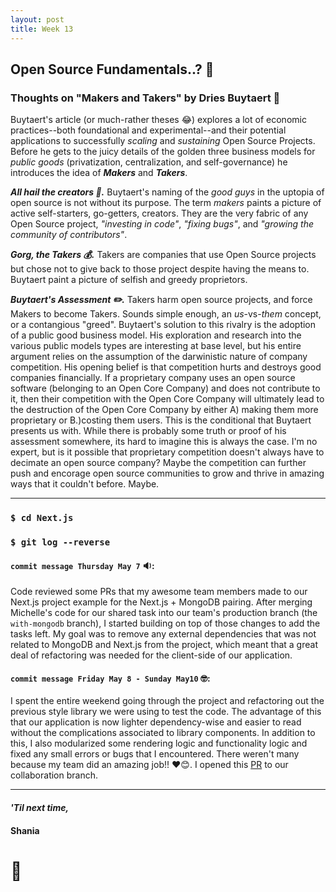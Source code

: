 ```yaml
---
layout: post
title: Week 13
---
```


## Open Source Fundamentals..? :dizzy:

### Thoughts on "Makers and Takers" by Dries Buytaert :thinking:

Buytaert's article (or much-rather theses :joy:) explores a lot of economic practices--both foundational and experimental--and their potential applications to successfully _scaling_ and _sustaining_ Open Source Projects. Before he gets to the juicy details of the golden three business models for _public goods_ (privatization, centralization, and self-governance) he introduces the idea of **_Makers_** and **_Takers_**.

**_All hail the creators :art:._** Buytaert's naming of the _good guys_ in the uptopia of open source is not without its purpose. The term _makers_ paints a picture of active self-starters, go-getters, creators. They are the very fabric of any Open Source project, _"investing in code"_, _"fixing bugs"_, and _"growing the community of contributors"_.

**_Gorg, the Takers :moneybag:._** Takers are companies that use Open Source projects but chose not to give back to those project despite having the means to. Buytaert paint a picture of selfish and greedy proprietors.

**_Buytaert's Assessment :pencil2:._** Takers harm open source projects, and force Makers to become Takers. Sounds simple enough, an _us_-vs-_them_ concept, or a contangious "greed". Buytaert's solution to this rivalry is the adoption of a public good business model. His exploration and research into the various public models types are interesting at base level, but his entire argument relies on the assumption of the darwinistic nature of company competition. His opening belief is that competition hurts and destroys good companies financially. If a proprietary company uses an open source software (belonging to an Open Core Company) and does not contribute to it, then their competition with the Open Core Company will ultimately lead to the destruction of the Open Core Company by either A) making them more proprietary or B.)costing them users. This is the conditional that Buytaert presents us with. While there is probably some truth or proof of his assessment somewhere, its hard to imagine this is always the case. I'm no expert, but is it possible that proprietary competition doesn't always have to decimate an open source company? Maybe the competition can further push and encorage open source communities to grow and thrive in amazing ways that it couldn't before. Maybe.

---

### `$ cd Next.js`

### `$ git log --reverse`

#### `commit message Thursday May 7` :sound::

Code reviewed some PRs that my awesome team members made to our Next.js project example for the Next.js + MongoDB pairing. After merging Michelle's code for our shared task into our team's production branch (the `with-mongodb` branch), I started building on top of those changes to add the tasks left. My goal was to remove any external dependencies that was not related to MongoDB and Next.js from the project, which meant that a great deal of refactoring was needed for the client-side of our application.

#### `commit message Friday May 8 - Sunday May10` :nerd_face::

I spent the entire weekend going through the project and refactoring out the previous style library we were using to test the code. The advantage of this that our application is now lighter dependency-wise and easier to read without the complications associated to library components. In addition to this, I also modularized some rendering logic and functionality logic and fixed any small errors or bugs that I encountered. There weren't many because my team did an amazing job!! :heart::blush:. I opened this [PR](https://github.com/hunter-college-ossd-spr-2020/next.js/pull/28) to our collaboration branch.

---

#### _'Til next time,_

#### Shania

# :mushroom:
